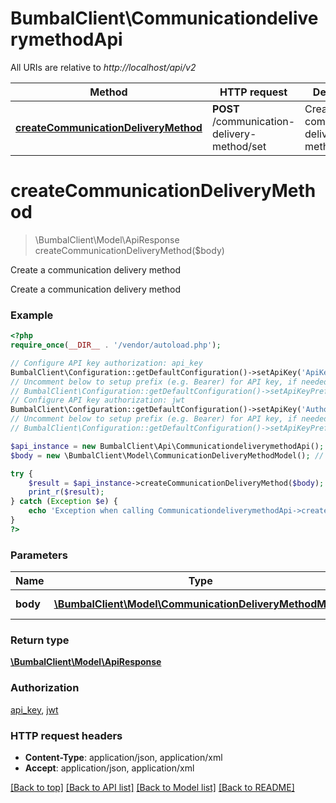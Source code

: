 # BumbalClient\CommunicationdeliverymethodApi

All URIs are relative to *http://localhost/api/v2*

Method | HTTP request | Description
------------- | ------------- | -------------
[**createCommunicationDeliveryMethod**](CommunicationdeliverymethodApi.md#createCommunicationDeliveryMethod) | **POST** /communication-delivery-method/set | Create a communication delivery method


# **createCommunicationDeliveryMethod**
> \BumbalClient\Model\ApiResponse createCommunicationDeliveryMethod($body)

Create a communication delivery method

Create a communication delivery method

### Example
```php
<?php
require_once(__DIR__ . '/vendor/autoload.php');

// Configure API key authorization: api_key
BumbalClient\Configuration::getDefaultConfiguration()->setApiKey('ApiKey', 'YOUR_API_KEY');
// Uncomment below to setup prefix (e.g. Bearer) for API key, if needed
// BumbalClient\Configuration::getDefaultConfiguration()->setApiKeyPrefix('ApiKey', 'Bearer');
// Configure API key authorization: jwt
BumbalClient\Configuration::getDefaultConfiguration()->setApiKey('Authorization', 'YOUR_API_KEY');
// Uncomment below to setup prefix (e.g. Bearer) for API key, if needed
// BumbalClient\Configuration::getDefaultConfiguration()->setApiKeyPrefix('Authorization', 'Bearer');

$api_instance = new BumbalClient\Api\CommunicationdeliverymethodApi();
$body = new \BumbalClient\Model\CommunicationDeliveryMethodModel(); // \BumbalClient\Model\CommunicationDeliveryMethodModel | CommunicationDeliveryMethod object

try {
    $result = $api_instance->createCommunicationDeliveryMethod($body);
    print_r($result);
} catch (Exception $e) {
    echo 'Exception when calling CommunicationdeliverymethodApi->createCommunicationDeliveryMethod: ', $e->getMessage(), PHP_EOL;
}
?>
```

### Parameters

Name | Type | Description  | Notes
------------- | ------------- | ------------- | -------------
 **body** | [**\BumbalClient\Model\CommunicationDeliveryMethodModel**](../Model/CommunicationDeliveryMethodModel.md)| CommunicationDeliveryMethod object |

### Return type

[**\BumbalClient\Model\ApiResponse**](../Model/ApiResponse.md)

### Authorization

[api_key](../../README.md#api_key), [jwt](../../README.md#jwt)

### HTTP request headers

 - **Content-Type**: application/json, application/xml
 - **Accept**: application/json, application/xml

[[Back to top]](#) [[Back to API list]](../../README.md#documentation-for-api-endpoints) [[Back to Model list]](../../README.md#documentation-for-models) [[Back to README]](../../README.md)

